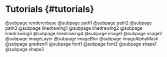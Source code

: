 Tutorials {#tutorials}
======================

@subpage rendererbase
@subpage path1
@subpage path2
@subpage path3
@subpage linedrawing1
@subpage linedrawing2
@subpage linedrawing3
@subpage linedrawing4
@subpage image1
@subpage image2
@subpage imageLayer
@subpage imageBlur
@subpage imageAlphaMask
@subpage gradient1
@subpage font1
@subpage font2
@subpage shape1
@subpage shape2
